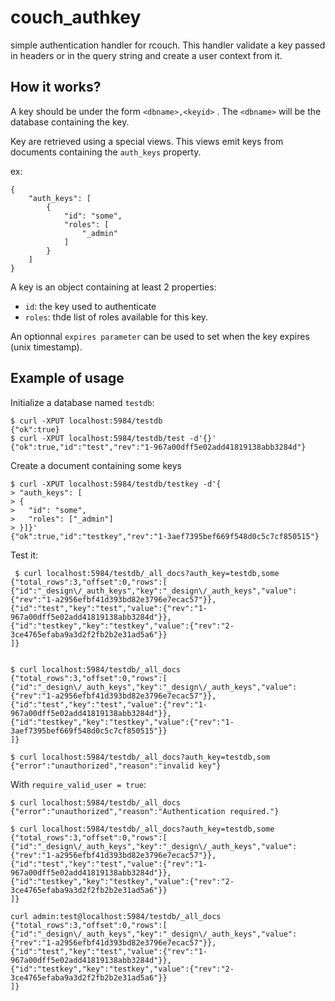 # couch_authkey

simple authentication handler for rcouch. This handler validate a key
passed in headers or in the query string and create a user context from
it.

## How it works?

A key should be under the form `<dbname>,<keyid>` . The `<dbname>` will
be the database containing the key.

Key are retrieved using a special views. This views emit keys from
documents containing the `auth_keys` property.

ex:

    {
        "auth_keys": [
            {
                "id": "some",
                "roles": [
                    "_admin"
                ]
            }
        ]
    }

A key is an object containing at least 2 properties:

- `id`: the key used to authenticate
- `roles`: thde list of roles available for this key.

An optionnal `expires parameter` can be used to set when the key expires
(unix timestamp).

## Example of usage


Initialize a database named `testdb`:

    $ curl -XPUT localhost:5984/testdb
    {"ok":true}
    $ curl -XPUT localhost:5984/testdb/test -d'{}'
    {"ok":true,"id":"test","rev":"1-967a00dff5e02add41819138abb3284d"}

Create a document containing some keys

    $ curl -XPUT localhost:5984/testdb/testkey -d'{
    > "auth_keys": [
    > {
    >   "id": "some",
    >   "roles": ["_admin"]
    > }]}'
    {"ok":true,"id":"testkey","rev":"1-3aef7395bef669f548d0c5c7cf850515"}

Test it:

     $ curl localhost:5984/testdb/_all_docs?auth_key=testdb,some
    {"total_rows":3,"offset":0,"rows":[
    {"id":"_design\/_auth_keys","key":"_design\/_auth_keys","value":{"rev":"1-a2956efbf41d393bd82e3796e7ecac57"}},
    {"id":"test","key":"test","value":{"rev":"1-967a00dff5e02add41819138abb3284d"}},
    {"id":"testkey","key":"testkey","value":{"rev":"2-3ce4765efaba9a3d2f2fb2b2e31ad5a6"}}
    ]}


    $ curl localhost:5984/testdb/_all_docs
    {"total_rows":3,"offset":0,"rows":[
    {"id":"_design\/_auth_keys","key":"_design\/_auth_keys","value":{"rev":"1-a2956efbf41d393bd82e3796e7ecac57"}},
    {"id":"test","key":"test","value":{"rev":"1-967a00dff5e02add41819138abb3284d"}},
    {"id":"testkey","key":"testkey","value":{"rev":"1-3aef7395bef669f548d0c5c7cf850515"}}
    ]}

    $ curl localhost:5984/testdb/_all_docs?auth_key=testdb,som
    {"error":"unauthorized","reason":"invalid key"}


With `require_valid_user = true`:

    $ curl localhost:5984/testdb/_all_docs
    {"error":"unauthorized","reason":"Authentication required."}

    $ curl localhost:5984/testdb/_all_docs?auth_key=testdb,some
    {"total_rows":3,"offset":0,"rows":[
    {"id":"_design\/_auth_keys","key":"_design\/_auth_keys","value":{"rev":"1-a2956efbf41d393bd82e3796e7ecac57"}},
    {"id":"test","key":"test","value":{"rev":"1-967a00dff5e02add41819138abb3284d"}},
    {"id":"testkey","key":"testkey","value":{"rev":"2-3ce4765efaba9a3d2f2fb2b2e31ad5a6"}}
    ]}

    curl admin:test@localhost:5984/testdb/_all_docs
    {"total_rows":3,"offset":0,"rows":[
    {"id":"_design\/_auth_keys","key":"_design\/_auth_keys","value":{"rev":"1-a2956efbf41d393bd82e3796e7ecac57"}},
    {"id":"test","key":"test","value":{"rev":"1-967a00dff5e02add41819138abb3284d"}},
    {"id":"testkey","key":"testkey","value":{"rev":"2-3ce4765efaba9a3d2f2fb2b2e31ad5a6"}}
    ]}
